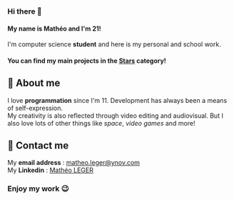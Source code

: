 ### Hi there 👋

#### My name is Mathéo and I'm 21!
I'm computer science **student** and here is my personal and school work.  
#### You can find my main projects in the [Stars](https://github.com/matheoleger?tab=stars) category!

## 🌌 About me

I love **programmation** since I'm 11. Development has always been a means of self-expression.  
My creativity is also reflected through video editing and audiovisual.
But I also love lots of other things like _space_, _video games_ and more!

## 📧 Contact me

My **email address** : matheo.leger@ynov.com  
My **Linkedin** : [Mathéo LEGER](https://www.linkedin.com/in/math%C3%A9o-leger-648a711b6/)

### Enjoy my work 😉

<!--
**matheoleger/matheoleger** is a ✨ _special_ ✨ repository because its `README.md` (this file) appears on your GitHub profile.

Here are some ideas to get you started:

- 🔭 I’m currently working on ...
- 🌱 I’m currently learning ...
- 👯 I’m looking to collaborate on ...
- 🤔 I’m looking for help with ...
- 💬 Ask me about ...
- 📫 How to reach me: ...
- 😄 Pronouns: ...
- ⚡ Fun fact: ...
-->
